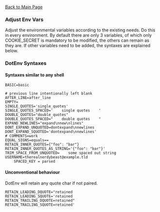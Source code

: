[Back to Main Page](https://github.com/SorinGFS/access-proxy#configuration)

### Adjust Env Vars

Adjust the environmental variables according to the existing needs. Do this in every environment. By default there are only 3 variables, of which only COOKIE_SECRET is mandatory to be modified, the others can remain as they are. If other variables need to be added, the syntaxes are explained below.

### DotEnv Syntaxes

#### Syntaxes similar to any shell

```shell
BASIC=basic

# previous line intentionally left blank
AFTER_LINE=after_line
EMPTY=
SINGLE_QUOTES='single_quotes'
SINGLE_QUOTES_SPACED='    single quotes    '
DOUBLE_QUOTES="double_quotes"
DOUBLE_QUOTES_SPACED="    double quotes    "
EXPAND_NEWLINES="expand\nnew\nlines"
DONT_EXPAND_UNQUOTED=dontexpand\nnewlines
DONT_EXPAND_SQUOTED='dontexpand\nnewlines'
# COMMENTS=work
EQUAL_SIGNS=equals==
RETAIN_INNER_QUOTES={"foo": "bar"}
RETAIN_INNER_QUOTES_AS_STRING='{"foo": "bar"}'
TRIM_SPACE_FROM_UNQUOTED=    some spaced out string
USERNAME=therealnerdybeast@example.tld
    SPACED_KEY = parsed
```

#### Unconventional behaviour

DotEnv will retain any quote char if not paired.

```
RETAIN_LEADING_DQUOTE="retained
RETAIN_LEADING_SQUOTE='retained
RETAIN_TRAILING_DQUOTE=retained"
RETAIN_TRAILING_SQUOTE=retained'
```